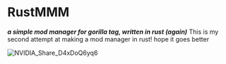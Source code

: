 # RustMMM
***a simple mod manager for gorilla tag, written in rust (again)***
This is my second attempt at making a mod manager in rust! hope it goes better

![NVIDIA_Share_D4xDoQ6yq6](https://github.com/XenonOrSomething/RustMMMv2/assets/143745702/304f9c18-46bd-499e-841a-2ce437cc8de5)
